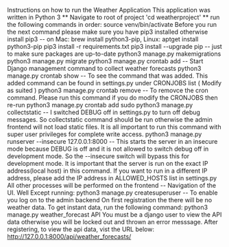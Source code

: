 Instructions on how to run the Weather Application
This application was written in Python 3
** Navigate to root of project 'cd weatherproject'
** run the following commands in order:
source venv/bin/activate
Before you run the next command please make sure you have pip3
installed
otherwise install pip3 -- on Mac: brew install python3-pip, Linux: aptget
install python3-pip
pip3 install -r requirements.txt
pip3 install --upgrade pip -- just to make sure packages are up-to-date
python3 manage.py makemigrations
python3 manage.py migrate
python3 manage.py crontab add -- Start Django management
command to collect weather forecasts
python3 manage.py crontab show -- To see the command that was
added.
This added command can be found in settings.py under CRONJOBS list
( Modify as suited )
python3 manage.py crontab remove -- To removce the cron command.
Please run this command if you do modify the CRONJOBS then re-run python3
manage.py crontab add
sudo python3 manage.py collectstatic -- I switched DEBUG off in
settings.py to turn off
debug messages.
So collectstatic command should
be run otherwise the
admin frontend will not
load static files. It is
all important to run
this command with
super user privileges for
complete write
access.
python3 manage.py runserver --insecure 127.0.0.1:8000 -- This starts 
the server in an insecure
 mode because DEBUG is off and it is
 not allowed to switch debug off in
 development mode. So the --insecure
 switch will bypass this for development mode.
 It is important that the server is run
 on the exact IP address(local host) in this
 command. If you want to run in a different
 IP address, please add the IP address in
 ALLOWED_HOSTS list in settings.py
All other processes will be performed on the frontend -- Navigation of the UI.
Well Except running:
python3 manage.py createsuperuser -- To enable you log on to
the admin backend
On first registration the there will be no weather data. To get instant data,
run the following command:
python3 manage.py weather_forecast
API
You must be a django user to view the API data otherwise you will be locked
out and thrown an error messsage.
After registering, to view the api data, vist the URL below:
http://127.0.0.1:8000/api/weather_forecasts/